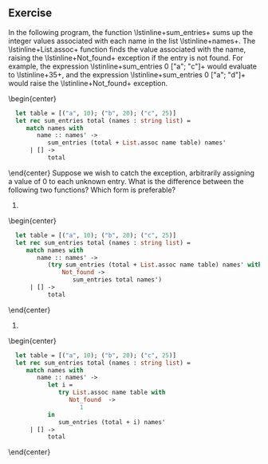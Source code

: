   
## Exercise
  In the following program, the function \lstinline+sum_entries+ sums up the integer values associated with
  each name in the list \lstinline+names+.  The \lstinline+List.assoc+ function finds the value associated with
  the name, raising the \lstinline+Not_found+ exception if the entry is not found.  For example, the
  expression \lstinline+sum_entries 0 ["a"; "c"]+ would evaluate to \lstinline+35+, and the expression
  \lstinline+sum_entries 0 ["a"; "d"]+ would raise the \lstinline+Not_found+ exception.
  
  \begin{center}
```ocaml
  let table = [("a", 10); ("b", 20); ("c", 25)]
  let rec sum_entries total (names : string list) =
     match names with
        name :: names' ->
           sum_entries (total + List.assoc name table) names'
      | [] ->
           total
```
  \end{center}
  Suppose we wish to catch the exception, arbitrarily assigning a value of 0 to each unknown entry.
  What is the difference between the following two functions?  Which form is preferable?
  
1. 
  \begin{center}
```ocaml
  let table = [("a", 10); ("b", 20); ("c", 25)]
  let rec sum_entries total (names : string list) =
     match names with
        name :: names' ->
           (try sum_entries (total + List.assoc name table) names' with
               Not_found ->
                  sum_entries total names')
      | [] ->
           total
```
  \end{center}
  
1.
  \begin{center}
```ocaml
  let table = [("a", 10); ("b", 20); ("c", 25)]
  let rec sum_entries total (names : string list) =
     match names with
        name :: names' ->
           let i =
              try List.assoc name table with
                 Not_found  ->
                    1
           in
              sum_entries (total + i) names'
      | [] ->
           total
```
  \end{center}
  
